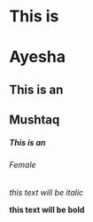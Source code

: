# This is  <h1> Ayesha
## This is an <h2> Mushtaq
##### This is an <h6> Female
  
  *this text will be italic*
  
  **this text will be bold**
